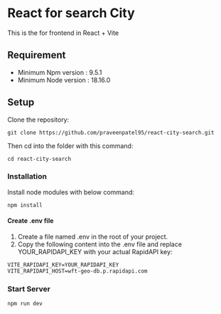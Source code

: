 # React for search City

This is the for frontend in React + Vite

## Requirement
- Minimum Npm version : 9.5.1
- Minimum Node version : 18.16.0

## Setup

Clone the repository:

```
git clone https://github.com/praveenpatel95/react-city-search.git
```

Then cd into the folder with this command:
```
cd react-city-search
```

### Installation
Install node modules with below command:
```
npm install
```
#### Create .env file
1. Create a file named .env in the root of your project.
2. Copy the following content into the .env file and replace YOUR_RAPIDAPI_KEY with your actual RapidAPI key:
```
VITE_RAPIDAPI_KEY=YOUR_RAPIDAPI_KEY
VITE_RAPIDAPI_HOST=wft-geo-db.p.rapidapi.com
```

### Start Server
`npm run dev`
